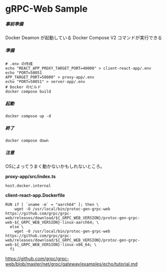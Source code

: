 # gRPC-Web Sample

##### 事前準備

Docker Deamon が起動している
Docker Compose V2 コマンドが実行できる

##### 準備

```
# .env の作成
echo "REACT_APP_PROXY_TARGET_PORT=40000" > client-react-app/.env
echo "PORT=50051
APP_TARGET_PORT=50000" > proxy-app/.env
echo "PORT=50051" > server-app/.env
# Docker のビルド
docker compose build
```

##### 起動

```
docker compose up -d
```

##### 終了

```
docker compose down
```

##### 注意

OSによってうまく動かないかもしれないところ。

**proxy-app/src/index.ts**

```
host.docker.internal
```

**client-react-app.Dockerfile**

```
RUN if [ `uname -m` = "aarch64" ]; then \
    wget -O /usr/local/bin/protoc-gen-grpc-web https://github.com/grpc/grpc-web/releases/download/${_GRPC_WEB_VERSION}/protoc-gen-grpc-web-${_GRPC_WEB_VERSION}-linux-aarch64; \
  else \
    wget -O /usr/local/bin/protoc-gen-grpc-web https://github.com/grpc/grpc-web/releases/download/${_GRPC_WEB_VERSION}/protoc-gen-grpc-web-${_GRPC_WEB_VERSION}-linux-x86_64; \
  fi
```


https://github.com/grpc/grpc-web/blob/master/net/grpc/gateway/examples/echo/tutorial.md